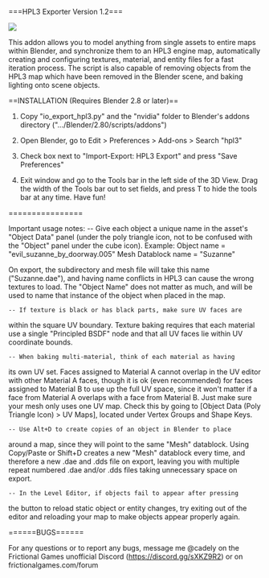 ===HPL3 Exporter Version 1.2===

![](https://i.imgur.com/jmKXD4F.jpg)

This addon allows you to model anything from single assets 
to entire maps within Blender, and synchronize them to an HPL3 engine map, 
automatically creating and configuring textures, material, and entity files 
for a fast iteration process. The script is also capable of removing objects 
from the HPL3 map which have been removed in the Blender scene, and baking 
lighting onto scene objects.

==INSTALLATION (Requires Blender 2.8 or later)==

1. Copy "io_export_hpl3.py" and the "nvidia" folder to Blender's addons 
directory (".../Blender/2.80/scripts/addons")

2. Open Blender, go to Edit > Preferences > Add-ons > Search "hpl3"

3. Check box next to "Import-Export: HPL3 Export" and press "Save Preferences"

4. Exit window and go to the Tools bar in the left side of the 3D View. Drag 
the width of the Tools bar out to set fields, and press T to hide the tools 
bar at any time. Have fun!

================

Important usage notes:
	-- Give each object a unique name in the asset's "Object Data" panel 
(under the poly triangle icon, not to be confused with the "Object" panel 
under the cube icon).
	Example: Object name = "evil_suzanne_by_doorway.005"
		Mesh Datablock name = "Suzanne"

On export, the subdirectory and mesh file will take this name ("Suzanne.dae"),
 and having name conflicts in HPL3 can cause the wrong textures to load. 
The "Object Name" does not matter as much, and will be used to name that 
instance of the object when placed in the map.

	-- If texture is black or has black parts, make sure UV faces are
within the square UV boundary. Texture baking requires that each material use
 a single "Principled BSDF" node and that all UV faces lie within UV 
coordinate bounds.

	-- When baking multi-material, think of each material as having 
its own UV set. Faces assigned to Material A cannot overlap in the UV editor 
with other Material A faces, though it is ok (even recommended) for faces 
assigned to Material B to use up the full UV space, since it won't matter 
if a face from Material A overlaps with a face from Material B. Just make 
sure your mesh only uses one UV map. Check this by going to
 [Object Data (Poly Triangle Icon) > UV Maps], located under Vertex Groups 
and Shape Keys.

	-- Use Alt+D to create copies of an object in Blender to place 
around a map, since they will point to the same "Mesh" datablock. Using 
Copy/Paste or Shift+D creates a new "Mesh" datablock every time, and therefore 
a new .dae and .dds file on export, leaving you with multiple repeat numbered
 .dae and/or .dds files taking unnecessary space on export.

	-- In the Level Editor, if objects fail to appear after pressing 
the button to reload static object or entity changes, try exiting out of the 
editor and reloading your map to make objects appear properly again.



======BUGS======

For any questions or to report any bugs, message me @cadely on the Frictional 
Games unofficial Discord (https://discord.gg/sXKZ9R2) or on frictionalgames.com/forum
